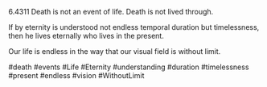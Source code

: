 6.4311 Death is not an event of life. Death is not lived through.

If by eternity is understood not endless temporal duration but timelessness, then he lives eternally who lives in the present.

Our life is endless in the way that our visual field is without limit.

#death #events #Life #Eternity #understanding #duration #timelessness #present #endless #vision #WithoutLimit 